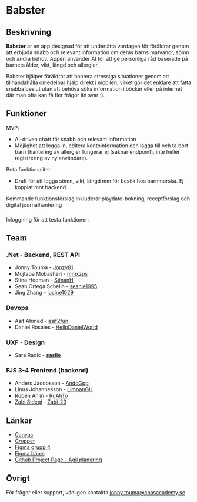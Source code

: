 # Babster

## Beskrivning

**Babster** är en app designad för att underlätta vardagen för föräldrar genom att erbjuda snabb och relevant information om deras barns matvanor, sömn och andra behov. Appen använder AI för att ge personliga råd baserade på barnets ålder, vikt, längd och allergier.

Babster hjälper föräldrar att hantera stressiga situationer genom att tillhandahålla omedelbar hjälp direkt i mobilen, vilket gör det enklare att fatta snabba beslut utan att behöva söka information i böcker eller på internet där man ofta kan få fler frågor än svar :).

## Funktioner

MVP:

- AI-driven chatt för snabb och relevant information
- Möjlighet att logga in, editera kontoinformation och lägga till och ta bort barn (hantering av allergier fungerar ej (saknar endpoint), inte heller registrering av ny användare).

Beta funktionalitet:

- Draft för att logga sömn, vikt, längd mm för besök hos barnmorska. Ej kopplat mot backend.

Kommande funktionsförslag inkluderar playdate-bokning, receptförslag och digital journalhantering

###

Inloggning för att testa funktioner:

## Team

### .Net - Backend, REST API

- Jonny Touma - [Jonzy81](https://github.com/Jonzy81)
- Mojtaba Mobasheri - [mmxzps](https://github.com/mmxzps)
- Stina Hedman - [StinanH](https://github.com/StinanH)
- Sean Ortega Schelin - [seanie1995](https://github.com/seanie1995)
- Jing Zhang - [lucine1029](https://github.com/lucine1029)

### Devops

- Asif Ahmed - [asif2fun](https://github.com/asif2fun)
- Daniel Rosales - [HelloDanielWorld](https://github.com/HelloDanielWorld)

### UXF - Design

- Sara Radic - [**sasiie**](https://github.com/sasiie)

### FJS 3-4 Frontend (backend)

- Anders Jacobsson - [AndoGpp](https://github.com/AndoGpp)
- Linus Johannesson - [LimpanGH](https://github.com/LimpanGH)
- Ruben Ahlin - [RuAhTo](https://github.com/RuAhTo)
- [Zabi Sideqi](mailto:zabi.sideqi@chasacademy.se) - [Zabi-23](https://github.com/Zabi-23)

## Länkar

- [Canvas](https://chasacademy.instructure.com/courses/289/assignments/1639?module_item_id=8128)
- [Grupper](https://docs.google.com/spreadsheets/d/1FTswdeoUfvYsFpSSxKnMZITmkNA4EvcfXzgXCOhLM7Y/edit#gid=0)
- [Figma grupp 4](https://www.figma.com/file/MfPjQvFp95gMkuazioFBON/chas-challenge?type=whiteboard&node-id=0-1)
- [Figma bäbis](https://www.figma.com/file/T778oN5lPF3Aignt9BxKLF/chas-challenge?type=design&node-id=1-20&mode=design&t=fZJFgKjgWHkvgJOR-0)
- [Github Project Page - Agil planering](https://github.com/users/lucine1029/projects/8/views/1)

## Övrigt

För frågor eller support, vänligen kontakta jonny.touma@chasacademy.se
